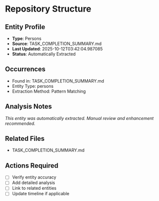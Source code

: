 # Repository Structure

## Entity Profile
- **Type**: Persons
- **Source**: TASK_COMPLETION_SUMMARY.md
- **Last Updated**: 2025-10-12T03:42:04.987085
- **Status**: Automatically Extracted

## Occurrences
- Found in: TASK_COMPLETION_SUMMARY.md
- Entity Type: persons
- Extraction Method: Pattern Matching

## Analysis Notes
*This entity was automatically extracted. Manual review and enhancement recommended.*

## Related Files
- TASK_COMPLETION_SUMMARY.md

## Actions Required
- [ ] Verify entity accuracy
- [ ] Add detailed analysis
- [ ] Link to related entities
- [ ] Update timeline if applicable
